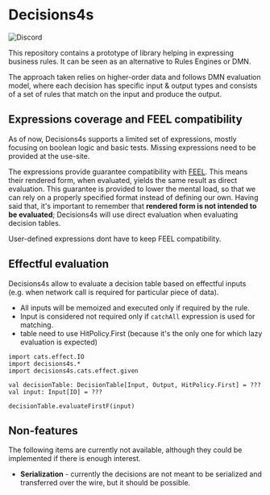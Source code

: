 # Decisions4s

![Discord](https://img.shields.io/discord/1240565362601230367?style=flat-square&logo=discord&link=https%3A//bit.ly/business4s-discord)

This repository contains a prototype of library helping in expressing business rules. It can be seen as an alternative
to Rules Engines or DMN.

The approach taken relies on higher-order data and follows DMN evaluation model, where each decision has specific
input & output types and consists of a set of rules that match on the input and produce the output.

## Expressions coverage and FEEL compatibility

As of now, Decisions4s supports a limited set of expressions, mostly focusing on boolean logic and basic tests. Missing
expressions need to be provided at the use-site.

The expressions provide guarantee compatibility
with [FEEL](https://docs.camunda.io/docs/components/modeler/feel/what-is-feel/). This means their rendered form, when
evaluated, yields the same result as direct evaluation. This guarantee is provided to lower the mental load, so that we
can rely on a properly specified format instead of defining our own. Having said that, it's important to remember that
**rendered form is not intended to be evaluated**; Decisions4s will use direct evaluation when evaluating decision
tables.

User-defined expressions dont have to keep FEEL compatibility.

## Effectful evaluation

Decisions4s allow to evaluate a decision table based on effectful inputs
(e.g. when network call is required for particular piece of data).

* All inputs will be memoized and executed only if required by the rule.
* Input is considered not required only if `catchAll` expression is used for matching.
* table need to use HitPolicy.First (because it's the only one for which lazy evaluation is expected)

```
import cats.effect.IO
import decisions4s.*
import decisions4s.cats.effect.given

val decisionTable: DecisionTable[Input, Output, HitPolicy.First] = ???
val input: Input[IO] = ???

decisionTable.evaluateFirstF(input)
```

## Non-features

The following items are currently not available, although they could be implemented if there is enough interest.

* **Serialization** - currently the decisions are not meant to be serialized and transferred over the wire, but it
  should be possible.
